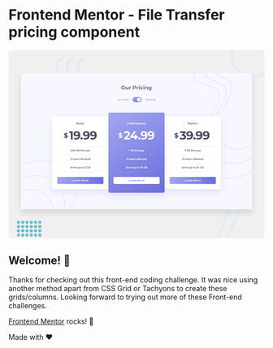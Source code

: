 # Frontend Mentor - File Transfer pricing component

![Design preview for the File Transfer pricing component coding challenge](./design/desktop-preview.jpg)

## Welcome! 👋

Thanks for checking out this front-end coding challenge. It was nice using another method apart from CSS Grid or Tachyons to create these grids/columns.  Looking forward to trying out more of these Front-end challenges.


[Frontend Mentor](https://www.frontendmentor.io) rocks! 🚀

 Made with ❤
